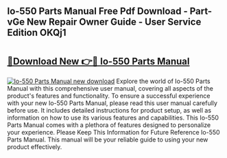 ## Io-550 Parts Manual Free Pdf Download - Part-vGe New Repair Owner Guide - User Service Edition OKQj1

# <h2><a href="http://bc19863.oget.top/?id=Io-550+Parts+Manual">🔗Download New 👉🔴 Io-550 Parts Manual</a></h2>

[![Io-550 Parts Manual new download](https://i.imgur.com/5g1atiW.png)](http://bc19863.oget.top/?id=Io-550+Parts+Manual)
Explore the world of Io-550 Parts Manual with this comprehensive user manual, covering all aspects of the product's features and functionality. To ensure a successful experience with your new Io-550 Parts Manual, please read this user manual carefully before use. It includes detailed instructions for product setup, as well as information on how to use its various features and capabilities. This Io-550 Parts Manual comes with a plethora of features designed to personalize your experience. Please Keep This Information for Future Reference Io-550 Parts Manual. This manual will be your reliable guide to using your new product effectively.
